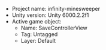 <!-- UNITY CODE ASSIST INSTRUCTIONS START -->
- Project name: infinity-minesweeper
- Unity version: Unity 6000.2.2f1
- Active game object:
  - Name: SaveControllerView
  - Tag: Untagged
  - Layer: Default
<!-- UNITY CODE ASSIST INSTRUCTIONS END -->